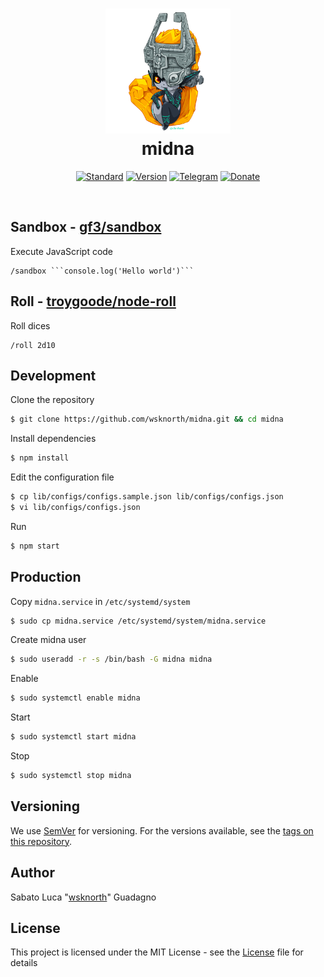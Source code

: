 <h1 align="center">
  <img width="200px" src="/docs/images/midna.png_large"/>
  <br/>midna
</h1>

<p align="center">
  <a href="https://github.com/standard/standard"><img src="https://img.shields.io/badge/Code_style-Standard-green.svg?style=for-the-badge" alt="Standard"></a>
  <a href="#"><img src="https://img.shields.io/badge/Version-0.1.2-blue.svg?style=for-the-badge" alt="Version"></a>
  <a href="https://t.me/midnabot"><img src="https://img.shields.io/badge/Telegram-midnabot-blue.svg?style=for-the-badge" alt="Telegram"></a>
  <a href="https://www.gitcheese.com/donate/users/22490354/repos/113030252"><img src="https://img.shields.io/badge/Gitcheese-Donate-red.svg?style=for-the-badge" alt="Donate"></a>
</p>

<br/>

## Sandbox - [gf3/sandbox](https://github.com/gf3/sandbox)

Execute JavaScript code
```
/sandbox ```console.log('Hello world')```
```

## Roll - [troygoode/node-roll](https://github.com/troygoode/node-roll)

Roll dices
```
/roll 2d10
```

## Development

Clone the repository
```bash
$ git clone https://github.com/wsknorth/midna.git && cd midna
```

Install dependencies
```bash
$ npm install
```

Edit the configuration file
```bash
$ cp lib/configs/configs.sample.json lib/configs/configs.json
$ vi lib/configs/configs.json
```

Run
```bash
$ npm start
```

## Production

Copy `midna.service` in `/etc/systemd/system`
```bash
$ sudo cp midna.service /etc/systemd/system/midna.service
```

Create midna user
```bash
$ sudo useradd -r -s /bin/bash -G midna midna
```

Enable
```bash
$ sudo systemctl enable midna
```

Start
```bash
$ sudo systemctl start midna
```

Stop
```bash
$ sudo systemctl stop midna
```

## Versioning
We use [SemVer](http://semver.org/) for versioning. For the versions available, see the [tags on this repository](https://github.com/wsknorth/midna/tags).

## Author
Sabato Luca "[wsknorth](https://github.com/wsknorth)" Guadagno

## License
This project is licensed under the MIT License - see the [License](License.md) file for details

